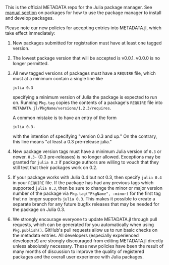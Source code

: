 This is the official METADATA repo for the Julia package manager. See [manual section](http://docs.julialang.org/en/latest/manual/packages/) on packages for how to use the package manager to install and develop packages.


Please note our new policies for accepting entries into METADATA.jl, which take effect immediately:

1. New packages submitted for registration must have at least one tagged version.
2. The lowest package version that will be accepted is v0.0.1. v0.0.0 is no longer permitted.
3. All new tagged versions of packages must have a `REQUIRE` file, which must at a minimum contain a single line like
   ```
   julia 0.3
   ```
   specifying a minimum version of Julia the package is expected to run on. Running `Pkg.tag` copies the contents of a package's `REQUIRE` file into `METADATA.jl/PkgName/versions/1.2.3/requires`.

   A common mistake is to have an entry of the form
   ```
   julia 0.3-
   ```
   with the intention of specifying "version 0.3 and up." On the contrary, this line means "at least a 0.3 pre-release julia."
4. New package version tags must have a minimum Julia version of `0.3` or newer. `0.3-` (0.3 pre-releases) is no longer allowed.
   Exceptions may be granted for `julia 0.2` if package authors are willing to vouch that they still test that their packages work on 0.2.
5. If your package works with Julia 0.4 but not 0.3, then specify `julia 0.4` in your `REQUIRE` file. If the package has had any previous tags which supported `julia 0.3`, then be sure to change the minor or major version number of the package via `Pkg.tag("PkgName", :minor)` for the first tag that no longer supports `julia 0.3`. This makes it possible to create a separate branch for any future bugfix releases that may be needed for the package on Julia 0.3.
6. We strongly encourage everyone to update METADATA.jl through pull requests, which can be generated for you automatically when using `Pkg.publish()`. GitHub's pull requests allow us to run basic checks on the metadata entries. All developers (especially experienced developers!) are strongly discouraged from editing METADATA.jl directly unless absolutely necessary.
These new policies have been the result of many months of discussion to improve the quality of registered packages and the overall user experience with Julia packages.
